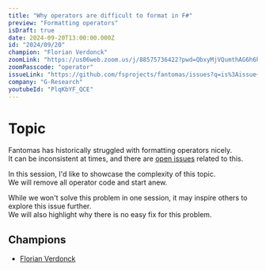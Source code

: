 ```yaml
---
title: "Why operators are difficult to format in F#"
preview: "Formatting operators"
isDraft: true
date: 2024-09-20T13:00:00.000Z
id: "2024/09/20"
champion: "Florian Verdonck"
zoomLink: "https://us06web.zoom.us/j/88575736422?pwd=QbxyMjVQumthAG6h6huwXwi4aSavKE.1"
zoomPasscode: "operator"
issueLink: "https://github.com/fsprojects/fantomas/issues?q=is%3Aissue+is%3Aopen+operator"
company: "G-Research"
youtubeId: "PlqKbYF_QCE"
---
```


# Topic

Fantomas has historically struggled with formatting operators nicely.  
It can be inconsistent at times, and there are [open issues](https://github.com/fsprojects/fantomas/issues?q=is%3Aissue+is%3Aopen+operator) related to this.

In this session, I'd like to showcase the complexity of this topic.  
We will remove all operator code and start anew.

While we won't solve this problem in one session, it may inspire others to explore this issue further.  
We will also highlight why there is no easy fix for this problem.

## Champions

- [Florian Verdonck](https://github.com/nojaf)
